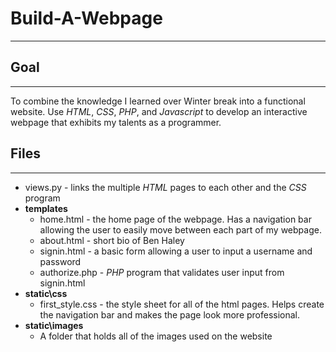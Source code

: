 # Build-A-Webpage
------------

## Goal
------------
To combine the knowledge I learned over Winter break into a functional
website. Use *HTML*, *CSS*, *PHP*, and *Javascript* to develop an interactive
webpage that exhibits my talents as a programmer.

## Files
------------
- views.py - links the multiple *HTML* pages to each other and the *CSS*
program
- **templates**
    - home.html - the home page of the webpage. Has a navigation bar allowing
    the user to easily move between each part of my webpage.
    - about.html - short bio of Ben Haley
    - signin.html - a basic form allowing a user to input a username and
    password
    - authorize.php - *PHP* program that validates user input from signin.html
- **static\css**
    - first_style.css - the style sheet for all of the html pages. Helps
    create the navigation bar and makes the page look more professional.
- **static\images**
    - A folder that holds all of the images used on the website
